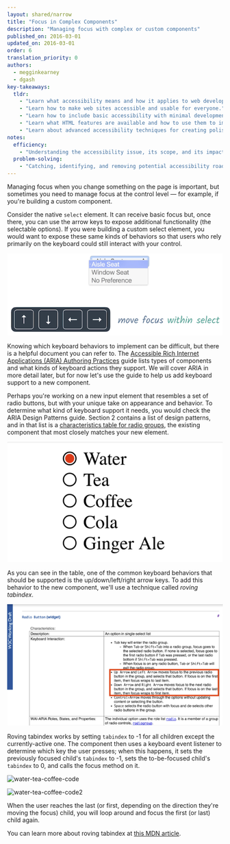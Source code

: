 ```yaml
---
layout: shared/narrow
title: "Focus in Complex Components"
description: "Managing focus with complex or custom components"
published_on: 2016-03-01
updated_on: 2016-03-01
order: 6
translation_priority: 0
authors:
  - megginkearney
  - dgash
key-takeaways:
  tldr: 
    - "Learn what accessibility means and how it applies to web development."
    - "Learn how to make web sites accessible and usable for everyone."
    - "Learn how to include basic accessibility with minimal development impace."
    - "Learn what HTML features are available and how to use them to improve accessibility."
    - "Learn about advanced accessibility techniques for creating polished accessibility experiences."
notes:
  efficiency:
    - "Understanding the accessibility issue, its scope, and its impact can make you a better web developer."
  problem-solving:
    - "Catching, identifying, and removing potential accessibility roadblocks before they happen can improve your development process and reduce maintenance requirements."
---
```


Managing focus when you change something on the page is important, but sometimes you need to manage focus at the control level &mdash; for example, if you're building a custom component.

Consider the native `select` element. It can receive basic focus but, once there, you can use the arrow keys to expose additional functionality (the selectable options). If you were building a custom select element, you would want to expose these same kinds of behaviors so that users who rely primarily on the keyboard could still interact with your control.

![move-focus-in-select](imgs/move-focus-in-select.png)

Knowing which keyboard behaviors to implement can be difficult, but there is a helpful document you can refer to. The <a href="https://www.w3.org/TR/wai-aria-practices/" target="_blank">Accessible Rich Internet Applications (ARIA) Authoring Practices</a> guide lists types of components and what kinds of keyboard actions they support. We will cover ARIA in more detail later, but for now let's use the guide to help us add keyboard support to a new component.

Perhaps you're working on a new input element that resembles a set of radio buttons, but with your unique take on appearance and behavior. To determine what kind of keyboard support it needs, you would check the ARIA Design Patterns guide. Section 2 contains a list of design patterns, and in that list is a <a href="https://www.w3.org/TR/wai-aria-practices/#radiobutton" target="_blank">characteristics table for radio groups</a>, the existing component that most closely matches your new element.

![water-tea-coffee](imgs/water-tea-coffee.png)

As you can see in the table, one of the common keyboard behaviors that should be supported is the up/down/left/right arrow keys. To add this behavior to the new component, we'll use a technique called *roving tabindex*.

![radio-button](imgs/radio-button.png)

Roving tabindex works by setting `tabindex` to -1 for all children except the currently-active one. The component then uses a keyboard event listener to determine which key the user presses; when this happens, it sets the previously focused child's `tabindex` to -1, sets the to-be-focused child's `tabindex` to 0, and calls the focus method on it. 

![water-tea-coffee-code](imgs/water-coffee-tea-code.png)

![water-tea-coffee-code2](imgs/water-coffee-tea-code2.png)

When the user reaches the last (or first, depending on the direction they're moving the focus) child, you will loop around and focus the first (or last) child again.

You can learn more about roving tabindex at <a href="https://developer.mozilla.org/en-US/docs/Web/Accessibility/Keyboard-navigable_JavaScript_widgets#Technique_1_Roving_tabindex" target="_blank">this MDN article</a>.

